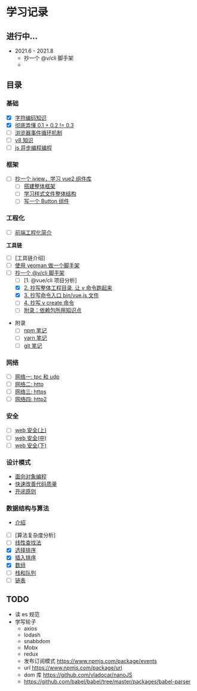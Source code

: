# 学习记录

## 进行中...

- 2021.6 - 2021.8 
  - 抄一个 @v/cli 脚手架
  - 

## 目录

### 基础

- [x] [字符编码知识](./docs/basic/encode.md)
- [x] [彻底弄懂 0.1 + 0.2 != 0.3](./docs/basic/ieee754.md)
- [ ] [浏览器事件循环机制](./docs/browser/eventloop.md)
- [ ] [v8 知识](./docs/browser/v8.md)
- [ ] [js 异步编程编程](./docs/javascript/async.md)

### 框架

- [ ] [抄一个 iview，学习 vue2 组件库](./vue/iview/README.md)
  - [ ] [搭建整体框架](./vue/iview/docs/01.md)
  - [ ] [学习样式文件整体结构](./vue/iview/docs/02.md)
  - [ ] [写一个 Button 组件](./vue/iview/docs/03.md)

### 工程化

- [ ] [前端工程化简介](./engineering/README.md)

**工具链**

- [ ] [工具链介绍]
- [ ] [使用 yeoman 做一个脚手架]()
- [ ] [抄一个 @v/cli 脚手架](./engineering/v-cli/README.md)
  - [ ] [1. @vue/cli 项目分析]
  - [x] [2. 抄写整体工程目录, 让 v 命令跑起来](./engineering/v-cli/docs/02.md)
  - [x] [3. 抄写命令入口 bin/vue.js 文件](./engineering/v-cli/docs/03.md)
  - [ ] [4. 抄写 v create 命令](./engineering/v-cli/docs/04.md)
  - [ ] [附录：依赖包所用知识点](./engineering/v-cli/ex.md)
- 附录
  - [ ] [npm 笔记](./engineering/docs/npm.md)
  - [ ] [yarn 笔记](./engineering/docs/npm.md)
  - [ ] [git 笔记](./engineering/docs/npm.md)

### 网络

- [ ] [网络一: tpc 和 udp](./docs/network/https.md)
- [ ] [网络二: http](./docs/network/http.md)
- [ ] [网络三: https](./docs/network/https.md)
- [ ] [网络四: http2](./docs/network/http2.md)

### 安全

- [ ] [web 安全(上)](./docs/safe/index.md)
- [ ] [web 安全(中)](./docs/safe/csrf.md)
- [ ] [web 安全(下)](./docs/safe/other.md)

### 设计模式

- [面向对象编程](./patterns/docs/oop.md)
- [快速改善代码质量](./patterns/docs/03.md)
- [开闭原则](./patterns/src/16/README.md)


### 数据结构与算法

- [介绍](./algo/README.md)
- [ ] [算法复杂度分析]
- [ ] [线性查找法](./algo/src/02-Linear-Search/README.md)
- [x] [选择排序](./algo/src/03-Selection-Sort/README.md)
- [x] [插入排序](./algo/src/04-Insertion-Sort/README.md)
- [x] [数组](./algo/src/05-Arrays/README.md)
- [ ] [栈和队列](./algo/src/06-Stacks-and-Queues.md)
- [ ] [链表]()

## TODO 

- 读 es 规范
- 学写轮子
  - axios
  - lodash
  - snabbdom
  - Mobx
  - redux
  - 发布订阅模式 https://www.npmjs.com/package/events
  - url https://www.npmjs.com/package/url
  - dom 库 https://github.com/vladocar/nanoJS
  - https://github.com/babel/babel/tree/master/packages/babel-parser
